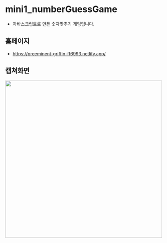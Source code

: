 # mini1_numberGuessGame
- 자바스크립트로 만든 숫자맞추기 게임입니다. 
## 홈페이지
- https://preeminent-griffin-ff6993.netlify.app/
## 캡쳐화면
<img src="https://github.com/YOUNGEUN100/mini1_numberGuessGame/assets/121986519/107c8ac8-82e6-435a-b35c-e69fc03b9dad" width="500px">


